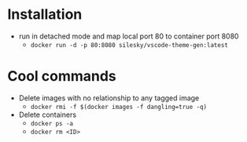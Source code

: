 # Installation
* run in detached mode and map local port 80 to container port 8080
  * `docker run -d -p 80:8080 silesky/vscode-theme-gen:latest`

# Cool commands
* Delete images with no relationship to any tagged image
  * `docker rmi -f $(docker images -f dangling=true -q)`
* Delete containers
  * `docker ps -a`
  * `docker rm <ID>`

